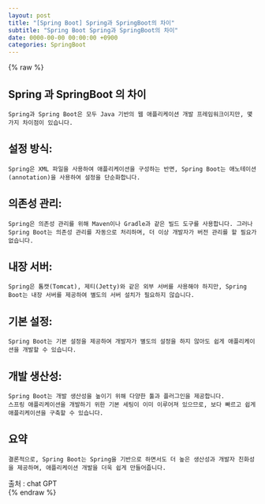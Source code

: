 ```yaml
---  
layout: post  
title: "[Spring Boot] Spring과 SpringBoot의 차이"  
subtitle: "Spring Boot Spring과 SpringBoot의 차이"  
date: 0000-00-00 00:00:00 +0900  
categories: SpringBoot  
---  
```

{% raw %}  
## Spring 과 SpringBoot 의 차이  
  
	Spring과 Spring Boot은 모두 Java 기반의 웹 애플리케이션 개발 프레임워크이지만, 몇 가지 차이점이 있습니다.  
  
## 설정 방식:  
	Spring은 XML 파일을 사용하여 애플리케이션을 구성하는 반면, Spring Boot는 애노테이션(annotation)을 사용하여 설정을 단순화합니다.  
  
## 의존성 관리:  
	Spring은 의존성 관리를 위해 Maven이나 Gradle과 같은 빌드 도구를 사용합니다. 그러나 Spring Boot는 의존성 관리를 자동으로 처리하며, 더 이상 개발자가 버전 관리를 할 필요가 없습니다.  
  
## 내장 서버:  
	Spring은 톰캣(Tomcat), 제티(Jetty)와 같은 외부 서버를 사용해야 하지만, Spring Boot는 내장 서버를 제공하여 별도의 서버 설치가 필요하지 않습니다.  
  
## 기본 설정:  
	Spring Boot는 기본 설정을 제공하여 개발자가 별도의 설정을 하지 않아도 쉽게 애플리케이션을 개발할 수 있습니다.  
  
## 개발 생산성:  
	Spring Boot는 개발 생산성을 높이기 위해 다양한 툴과 플러그인을 제공합니다.  
	스프링 애플리케이션을 개발하기 위한 기본 세팅이 이미 이루어져 있으므로, 보다 빠르고 쉽게 애플리케이션을 구축할 수 있습니다.  
  
## 요약  
	결론적으로, Spring Boot는 Spring을 기반으로 하면서도 더 높은 생산성과 개발자 친화성을 제공하며, 애플리케이션 개발을 더욱 쉽게 만들어줍니다.  
  
출처 : chat GPT  
{% endraw %}